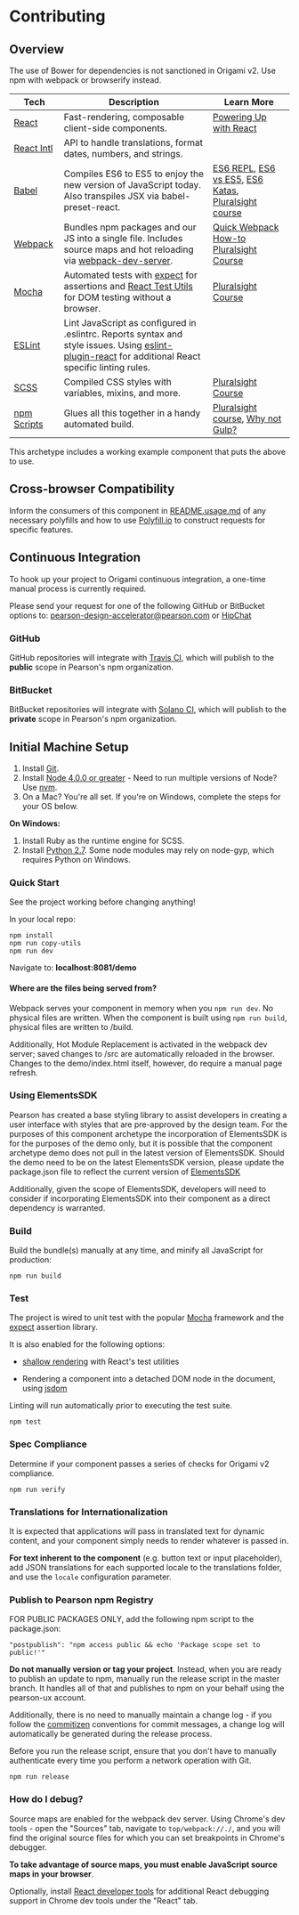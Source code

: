 # Contributing

## Overview

The use of Bower for dependencies is not sanctioned in Origami v2. Use npm with webpack or browserify instead.

| **Tech** | **Description** |**Learn More**|
|----------|-------|---|
| [React](https://facebook.github.io/react/)  |   Fast-rendering, composable client-side components.    | [Powering Up with React](https://www.codeschool.com/courses/powering-up-with-react) |
| [React Intl](https://github.com/yahoo/react-intl/wiki) | API to handle translations, format dates, numbers, and strings. | |
| [Babel](http://babeljs.io) |  Compiles ES6 to ES5 to enjoy the new version of JavaScript today. Also transpiles JSX via babel-preset-react. | [ES6 REPL](https://babeljs.io/repl/), [ES6 vs ES5](http://es6-features.org), [ES6 Katas](http://es6katas.org), [Pluralsight course](https://www.pluralsight.com/courses/javascript-fundamentals-es6)    |
| [Webpack](http://webpack.github.io) | Bundles npm packages and our JS into a single file. Includes source maps and hot reloading via [webpack-dev-server](https://webpack.github.io/docs/webpack-dev-server.html). | [Quick Webpack How-to](https://github.com/petehunt/webpack-howto) [Pluralsight Course](https://www.pluralsight.com/courses/webpack-fundamentals)|
| [Mocha](http://mochajs.org) | Automated tests with [expect](https://www.npmjs.com/package/expect) for assertions and [React Test Utils](https://facebook.github.io/react/docs/test-utils.html) for DOM testing without a browser. | [Pluralsight Course](https://www.pluralsight.com/courses/testing-javascript) |
| [ESLint](http://eslint.org/)| Lint JavaScript as configured in .eslintrc. Reports syntax and style issues. Using [eslint-plugin-react](https://github.com/yannickcr/eslint-plugin-react) for additional React specific linting rules. | |
| [SCSS](http://sass-lang.com/documentation/file.SCSS_FOR_SASS_USERS.html) | Compiled CSS styles with variables, mixins, and more. | [Pluralsight Course](https://www.pluralsight.com/courses/better-css)|
| [npm Scripts](https://docs.npmjs.com/misc/scripts)| Glues all this together in a handy automated build. | [Pluralsight course](https://www.pluralsight.com/courses/npm-build-tool-introduction), [Why not Gulp?](https://medium.com/@housecor/why-i-left-gulp-and-grunt-for-npm-scripts-3d6853dd22b8#.vtaziro8n)  |

This archetype includes a working example component that puts the above to use.

## Cross-browser Compatibility

Inform the consumers of this component in [README.usage.md](README.usage.md) of any necessary polyfills and how to use
[Polyfill.io](https://cdn.polyfill.io/v2/docs/examples) to construct requests for specific features.

## Continuous Integration

To hook up your project to Origami continuous integration, a one-time manual process is currently required. 

Please send your request for one of the following GitHub or BitBucket options to: pearson-design-accelerator@pearson.com 
or [HipChat](https://pearson.hipchat.com/chat/room/1469228)

### GitHub

GitHub repositories will integrate with [Travis CI](https://travis-ci.org/Pearson-Higher-Ed/), which will publish to the
 **public** scope in Pearson's npm organization.

### BitBucket

BitBucket repositories will integrate with [Solano CI](https://ci.solanolabs.com), which will publish to the **private**
scope in Pearson's npm organization.

## Initial Machine Setup
1. Install [Git](https://git-scm.com/downloads). 
2. Install [Node 4.0.0 or greater](https://nodejs.org) - Need to run multiple versions of Node? Use [nvm](https://github.com/creationix/nvm).
3. On a Mac? You're all set. If you're on Windows, complete the steps for your OS below.  

**On Windows:**

1. Install Ruby as the runtime engine for SCSS.
2. Install [Python 2.7](https://www.python.org/downloads/). Some node modules may rely on node-gyp, which requires Python on Windows.

### Quick Start

See the project working before changing anything!

In your local repo:

    npm install
    npm run copy-utils
    npm run dev

Navigate to: **localhost:8081/demo** 

#### Where are the files being served from?

Webpack serves your component in memory when you `npm run dev`. No physical files are written. When the component is 
built using `npm run build`, physical files are written to /build.

Additionally, Hot Module Replacement is activated in the webpack dev server; saved changes to /src are automatically 
reloaded in the browser. Changes to the demo/index.html itself, however, do require a manual page refresh.

### Using ElementsSDK

Pearson has created a base styling library to assist developers in creating a user interface with styles 
that are pre-approved by the design team.  For the purposes of this component archetype the incorporation of 
ElementsSDK is for the purposes of the demo only, but it is possible that the component archetype demo does 
not pull in the latest version of ElementsSDK.  Should the demo need to be on the latest ElementsSDK 
version, please update the package.json file to reflect the current version of [ElementsSDK](https://github.com/Pearson-Higher-Ed/elements)

Additionally, given the scope of ElementsSDK, developers will need to consider if incorporating ElementsSDK 
into their component as a direct dependency is warranted.  

### Build

Build the bundle(s) manually at any time, and minify all JavaScript for production:

    npm run build

### Test

The project is wired to unit test with the popular [Mocha](https://mochajs.org/) framework and the [expect](https://github.com/mjackson/expect) assertion library.

It is also enabled for the following options:

- [shallow rendering](https://facebook.github.io/react/docs/test-utils.html#shallow-rendering) with React's test utilities

- Rendering a component into a detached DOM node in the document, using [jsdom](http://jaketrent.com/post/testing-react-with-jsdom/)

Linting will run automatically prior to executing the test suite.


    npm test    

### Spec Compliance

Determine if your component passes a series of checks for Origami v2 compliance.

    npm run verify

### Translations for Internationalization

It is expected that applications will pass in translated text for dynamic content, and your component simply needs to 
render whatever is passed in.

**For text inherent to the component** (e.g. button text or input placeholder), add JSON translations for each supported 
locale to the translations folder, and use the `locale` configuration parameter.

### Publish to Pearson npm Registry

FOR PUBLIC PACKAGES ONLY, add the following npm script to the package.json:

    "postpublish": "npm access public && echo 'Package scope set to public!'"

**Do not manually version or tag your project**. Instead, when you are ready to publish an update to npm, manually run 
the release script in the master branch. It handles all of that and publishes to npm on your behalf using the 
pearson-ux account.

Additionally, there is no need to manually maintain a change log - if you follow the 
[commitizen](https://commitizen.github.io/cz-cli/) conventions for commit messages, a change log will automatically be 
generated during the release process.

Before you run the release script, ensure that you don't have to manually authenticate every time you perform a network 
operation with Git.

    npm run release

### How do I debug?

Source maps are enabled for the webpack dev server. Using Chrome's dev tools - open the "Sources" tab, navigate to 
`top/webpack://./`, and you will find the original source files for which you can set breakpoints in Chrome's debugger.

**To take advantage of source maps, you must enable JavaScript source maps in your browser**.

Optionally, install [React developer tools](https://chrome.google.com/webstore/detail/react-developer-tools/fmkadmapgofadopljbjfkapdkoienihi?hl=en)
for additional React debugging support in Chrome dev tools under the "React" tab.

